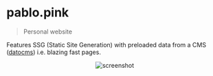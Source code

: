 # pablo.pink

> Personal website

Features SSG (Static Site Generation) with preloaded data from a CMS ([datocms](https://datocms.com/)) i.e. blazing fast pages.

<p align="center">
  <img src="https://user-images.githubusercontent.com/4324982/74949268-d2ff4f00-53fd-11ea-83e7-679d3ffb6213.gif" alt="screenshot" />
</p>
